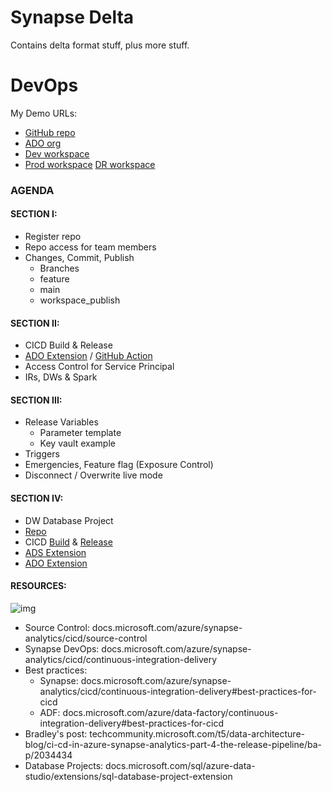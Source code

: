 # Synapse Delta

Contains delta format stuff, plus more stuff.

# DevOps 

My Demo URLs:
* [GitHub repo](https://github.com/hfleitas/synapsedelta)
* [ADO org](https://dev.azure.com/hiramfleitas0814/)
* [Dev workspace](https://ms.web.azuresynapse.net/en-us/authoring/analyze?subFolderPath=&workspace=%2Fsubscriptions%2Fe4e06275-58d1-4081-8f1b-be12462eb701%2FresourceGroups%2Fwplushiramsynapse%2Fproviders%2FMicrosoft.Synapse%2Fworkspaces%2Fwplushiramsynapse)
* [Prod workspace](https://ms.web.azuresynapse.net/en-us/home?subFolderPath=&workspace=%2Fsubscriptions%2Fe4e06275-58d1-4081-8f1b-be12462eb701%2FresourceGroups%2Foneclicksynapse%2Fproviders%2FMicrosoft.Synapse%2Fworkspaces%2Fhfpocws1)
[DR workspace](https://ms.web.azuresynapse.net/en-us/management/git?subFolderPath=&workspace=%2Fsubscriptions%2Fe4e06275-58d1-4081-8f1b-be12462eb701%2FresourceGroups%2Fwestus2rg%2Fproviders%2FMicrosoft.Synapse%2Fworkspaces%2Fhf2a3jppedvm5d4cpocws1)

### AGENDA

#### SECTION I:
* Register repo
* Repo access for team members
* Changes, Commit, Publish
  * Branches 
  * feature
  * main
  * workspace_publish

#### SECTION II:
* CICD Build & Release
* [ADO Extension](https://marketplace.visualstudio.com/items?itemName=AzureSynapseWorkspace.synapsecicd-deploy) / [GitHub Action](https://github.com/marketplace/actions/synapse-workspace-deployment)
* Access Control for Service Principal
* IRs, DWs & Spark

#### SECTION III:
* Release Variables 
  * Parameter template
  * Key vault example
* Triggers
* Emergencies, Feature flag (Exposure Control)
* Disconnect / Overwrite live mode

#### SECTION IV:
* DW Database Project
* [Repo](https://github.com/hfleitas/synapsedelta/tree/main/wplussynapsedw)
* CICD [Build](https://dev.azure.com/hiramfleitas0814/dw/_build?definitionId=4) & [Release](https://dev.azure.com/hiramfleitas0814/dw/_release?_a=releases&view=mine&definitionId=3)
* [ADS Extension](https://docs.microsoft.com/sql/azure-data-studio/extensions/sql-database-project-extension)
 * [ADO Extension](https://github.com/microsoft/azure-pipelines-tasks/blob/master/Tasks/SqlAzureDacpacDeploymentV1/README.md)


#### RESOURCES:

![img](https://docs.microsoft.com/en-us/azure/data-factory/media/continuous-integration-delivery/continuous-integration-image12.png)

* Source Control: docs.microsoft.com/azure/synapse-analytics/cicd/source-control
* Synapse DevOps: docs.microsoft.com/azure/synapse-analytics/cicd/continuous-integration-delivery
* Best practices: 
  * Synapse: docs.microsoft.com/azure/synapse-analytics/cicd/continuous-integration-delivery#best-practices-for-cicd
  * ADF: docs.microsoft.com/azure/data-factory/continuous-integration-delivery#best-practices-for-cicd
* Bradley's post: techcommunity.microsoft.com/t5/data-architecture-blog/ci-cd-in-azure-synapse-analytics-part-4-the-release-pipeline/ba-p/2034434
* Database Projects: docs.microsoft.com/sql/azure-data-studio/extensions/sql-database-project-extension
